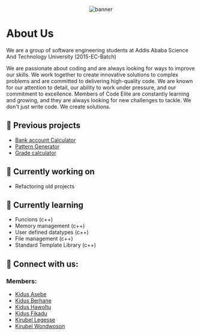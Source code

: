 <p align="center">
<img src="https://github.com/SWEG-2015-EC-Batch/Code-Elite/assets/100912644/031b2d4e-0ac2-407e-a61e-e6b802df0385" alt="banner">
</p>

<h1>
  About Us
</h1>

<p>
  We are a group of software engineering students at Addis Ababa Science And Technology University (2015-EC-Batch)
</p>

<P>
  We are passionate about coding and are always looking for ways to improve our skills. We work together to create innovative solutions to complex problems and are committed to delivering high-quality code. We are known for our attention to detail, our ability to work under pressure, and our commitment to excellence. Members of Code Elite are constantly learning and growing, and they are always looking for new challenges to tackle. We don't just write code. We create solutions.
</P>

## 💼 Previous projects

- <a href="https://github.com/SWEG-2015-EC-Batch/Code-Elite/blob/main/FoP-I/project-work/project_1-part_1.cpp" target="_blank" rel="noreferrer">Bank account Calculator</a>
- <a href="https://github.com/SWEG-2015-EC-Batch/Code-Elite/blob/main/FoP-I/project-work/project_1-part_2.cpp" target="_blank" rel="noreferrer">Pattern Generator</a>
- <a href="https://github.com/SWEG-2015-EC-Batch/Code-Elite/blob/main/FoP-I/project-work/project_2.cpp" target="_blank" rel="noreferrer">Grade calculator</a>

## 🔭 Currently working on

- Refactoring old projects

## 🌱 Currently learning

- Funcions (c++)
- Memory management (c++)
- User defined datatypes (c++)
- File management (c++)
- Standard Template Library (c++)

## 🤝 Connect with us:

### Members:
- <a href="https://github.com/Kad-19" target="_blank" rel="noreferrer">Kidus Asebe</a>
- <a href="https://github.com/Kidusbk" target="_blank" rel="noreferrer">Kidus Berhane</a>
- <a href="https://github.com/KidusHawoltu" target="_blank" rel="noreferrer">Kidus Hawoltu</a>
- <a href="https://github.com/Kidusfikadu" target="_blank" rel="noreferrer">Kidus Fikadu</a>
- <a href="https://github.com/Proffesorgreen" target="_blank" rel="noreferrer">Kirubel Legesse</a>
- <a href="https://github.com/Kirubel-wondwoson" target="_blank" rel="noreferrer">Kirubel Wondwoson</a>

